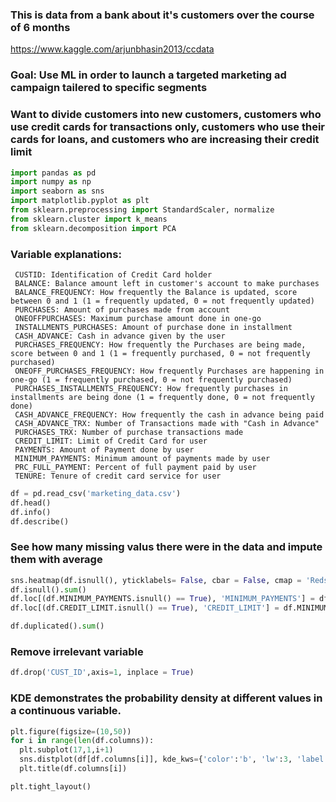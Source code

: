 ### This is data from a bank about it's customers over the course of 6 months
https://www.kaggle.com/arjunbhasin2013/ccdata
### Goal: Use ML in order to launch a targeted marketing ad campaign tailered to specific segments
### Want to divide customers into new customers, customers who use credit cards for transactions only, customers who use their cards for loans, and customers who are increasing their credit limit

```python
import pandas as pd
import numpy as np
import seaborn as sns
import matplotlib.pyplot as plt
from sklearn.preprocessing import StandardScaler, normalize
from sklearn.cluster import k_means
from sklearn.decomposition import PCA
```

### Variable explanations:
```
 CUSTID: Identification of Credit Card holder 
 BALANCE: Balance amount left in customer's account to make purchases
 BALANCE_FREQUENCY: How frequently the Balance is updated, score between 0 and 1 (1 = frequently updated, 0 = not frequently updated)
 PURCHASES: Amount of purchases made from account
 ONEOFFPURCHASES: Maximum purchase amount done in one-go
 INSTALLMENTS_PURCHASES: Amount of purchase done in installment
 CASH_ADVANCE: Cash in advance given by the user
 PURCHASES_FREQUENCY: How frequently the Purchases are being made, score between 0 and 1 (1 = frequently purchased, 0 = not frequently purchased)
 ONEOFF_PURCHASES_FREQUENCY: How frequently Purchases are happening in one-go (1 = frequently purchased, 0 = not frequently purchased)
 PURCHASES_INSTALLMENTS_FREQUENCY: How frequently purchases in installments are being done (1 = frequently done, 0 = not frequently done)
 CASH_ADVANCE_FREQUENCY: How frequently the cash in advance being paid
 CASH_ADVANCE_TRX: Number of Transactions made with "Cash in Advance"
 PURCHASES_TRX: Number of purchase transactions made
 CREDIT_LIMIT: Limit of Credit Card for user
 PAYMENTS: Amount of Payment done by user
 MINIMUM_PAYMENTS: Minimum amount of payments made by user  
 PRC_FULL_PAYMENT: Percent of full payment paid by user
 TENURE: Tenure of credit card service for user
```
```python
df = pd.read_csv('marketing_data.csv')
df.head()
df.info()
df.describe()
```
### See how many missing valus there were in the data and impute them with average
```python
sns.heatmap(df.isnull(), yticklabels= False, cbar = False, cmap = 'Reds')
df.isnull().sum()
df.loc[(df.MINIMUM_PAYMENTS.isnull() == True), 'MINIMUM_PAYMENTS'] = df.MINIMUM_PAYMENTS.mean()
df.loc[(df.CREDIT_LIMIT.isnull() == True), 'CREDIT_LIMIT'] = df.MINIMUM_PAYMENTS.mean()

df.duplicated().sum()
```
### Remove irrelevant variable
```python
df.drop('CUST_ID',axis=1, inplace = True)
```
### KDE demonstrates the probability density at different values in a continuous variable.
```python
plt.figure(figsize=(10,50))
for i in range(len(df.columns)):
  plt.subplot(17,1,i+1)
  sns.distplot(df[df.columns[i]], kde_kws={'color':'b', 'lw':3, 'label':'KDE'}, hist_kws={'color':'g'})
  plt.title(df.columns[i])

plt.tight_layout()
```
